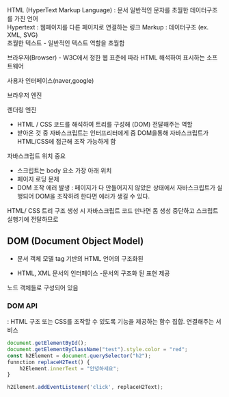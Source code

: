 HTML (HyperText Markup Language) : 문서
일반적인 문자를 초월한 데이터구조를 가진 언어  
Hypertext : 웹페이지를 다른 페이지로 연결하는 링크
Markup : 데이터구조 (ex. XML, SVG)  
초월한 텍스트 - 일반적인 텍스트 역할을 초월함

브라우저(Browser) - W3C에서 정한 웹 표준에 따라 HTML 해석하여 표시하는 소프트웨어

사용자 인터페이스(naver,google)

브라우저 엔진

렌더링 엔진

- HTML / CSS 코드를 해석하여 트리를 구성해 (DOM) 전달해주는 역할
- 받아온 것 중 자바스크립트는 인터프리터에게 줌
  DOM을통해 자바스크립트가 HTML/CSS에 접근해 조작 가능하게 함

자바스크립트 위치 중요

- 스크립트는 body 요소 가장 아래 위치
- 페이지 로딩 문제
- DOM 조작 에러 발생 : 페이지가 다 만들어지지 않았은 상태에서 자바스크립트가 실행되어 DOM을 조작하려 한다면 에러가 생길 수 있다.

HTML/ CSS 트리 구조 생성 시 자바스크립트 코드 만나면 돔 생성 중단하고 스크립트 실행기에 전달하므로

## DOM (Document Object Model)

- 문서 객체 모델
  tag 기반의 HTML 언어의 구조화된

- HTML, XML 문서의 인터페이스 -문서의 구조화 된 표현 제공

노드 객체들로 구성되어 있음

### DOM API

: HTML 구조 또는 CSS를 조작할 수 있도록 기능을 제공하는 함수 집합. 연결해주는 서비스

```js
document.getElementById();
document.getElementByClassName("test").style.color = "red";
const h2Element = document.querySelector("h2");
funnction replaceH2Text() {
    h2Element.innerText = "안녕하세요";
}

h2Element.addEventListener('click', replaceH2Text);
```
